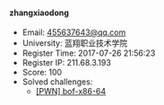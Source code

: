 #### zhangxiaodong  

* Email: 455637643@qq.com  
* University: 蓝翔职业技术学院  
* Register Time: 2017-07-26 21:56:23  
* Register IP: 211.68.3.193  
* Score: 100  
* Solved challenges: 
  * [[PWN] bof-x86-64](https://github.com/SniperOJ/Challenges/blob/master/web/bof-x86-64.json)  

